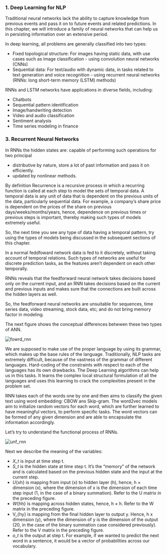 ### 1. Deep Learning for NLP

Traditional neural networks lack the ability to capture knowledge from
previous events and pass it on to future events and related predictions. In
this chapter, we will introduce a family of neural networks that can help us
in persisting information over an extensive period.

In deep learning, all problems are generally classified into two types:

- Fixed topological structure: For images having static
data, with use cases such as image classification - using convolution neural
networks (CNNs)
- Sequential data: For text/audio with dynamic data, in
tasks related to text generation and voice recognition - using recurrent neural networks (RNNs: long short-term
memory (LSTM) methods)

RNNs and LSTM networks have applications in diverse fields, including:

- Chatbots
- Sequential pattern identification
- Image/handwriting detection
- Video and audio classification
- Sentiment analysis
- Time series modeling in finance

### 3. Recurrent Neural Networks

In RNNs the hidden states are: capable of performing such operations for two principal

- distributive by nature, store a lot of
past information and pass it on efficiently.
- updated by nonlinear methods.

By definition Recurrence is a recursive process in which a recurring function is called at each step to model the sets of temporal data.
A temporal data is any unit of data that is dependent on the
previous units of the data, particularly sequential data.
For example, a company’s share price is dependent on the prices of the share on
previous days/weeks/months/years, hence, dependence on previous
times or previous steps is important, thereby making such types of models
extremely useful.

So, the next time you see any type of data having a temporal pattern,
try using the types of models being discussed in the subsequent sections of
this chapter.

In a normal feddfoward network data is fed to it discretely, without
taking account of temporal relations. Such types of networks are useful for
discrete prediction tasks, as the features aren’t dependent on each other
temporally. 

RNNs reveals that the feedforward neural network takes decisions
based only on the current input, and an RNN takes decisions based on the
current and previous inputs and makes sure that the connections are built
across the hidden layers as well.

So, the feedforward neural networks are unsuitable for sequences, time series data, video
streaming, stock data, etc; and do not bring memory factor in modeling.

The next figure shows the conceptual differences betwwen these two types of ANN.

![fowrd_rnn](https://user-images.githubusercontent.com/37953610/57638951-c1ebfc80-75a6-11e9-96a8-85355241fd9d.JPG)

We are supposed to make use of the proper language by using its
grammar, which makes up the base rules of the language. Traditionally,
NLP tasks are extremely difficult, because of the vastness of the grammar
of different languages.
Hard-coding of the constraints with respect to each of the languages
has its own drawbacks. The Deep Learning algorithms can help us in this tasks. 
It learns the complex local structural formulation of all the languages
and uses this learning to crack the complexities present in the problem set.

RNN takes each of the words one by one and then aims to classify the given text using
word embedding: CBOW ans Skip-gram. The word2vec models aim to initialize random vectors for each word,
which are further learned to have meaningful vectors, to perform specific
tasks. The word vectors can be formed of any given dimension and are able
to encapsulate the information accordingly.

Let’s try to understand the functional process of RNNs.

![unf_rnn](https://user-images.githubusercontent.com/37953610/57639618-3a9f8880-75a8-11e9-83b6-ec2e85dd461b.JPG)

Next we describe the meaning of the variables:

- _X_t_ is input at time step t.
- _S_t_ is the hidden state at time step t. It’s the “memory”
of the network and is calculated based on the previous
hidden state and the input at the current step.
- _U_{xh} is mapping from input (x) to hidden layer (h),
hence, h × dimension (x), where the dimension of x is
the dimension of each time step input (1, in the case
of a binary summation). Refer to the U matrix in the
preceding figure.
- _W_{hh} is mapping across hidden states, hence, h × h. Refer
to the W matrix in the preceding figure.
- V_{hy} is mapping from the final hidden layer to output
y. Hence, h x dimension (y), where the dimension of
y is the dimension of the output (20, in the case of the
binary summation case considered previously). Refer
to the V matrix in the preceding figure.
- _o_t_ is the output at step t. For example, if we wanted to
predict the next word in a sentence, it would be a vector
of probabilities across our vocabulary.

